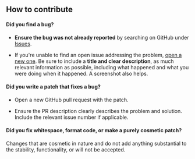 ## How to contribute

#### **Did you find a bug?**

* **Ensure the bug was not already reported** by searching on GitHub under [Issues](https://github.com/timneill/megaphoneplusplus/issues).

* If you're unable to find an open issue addressing the problem, [open a new one](https://github.com/timneill/megaphoneplusplus/issues/new). Be sure to include a **title and clear description**, as much relevant information as possible, including what happened and what you were doing when it happened. A screenshot also helps.

#### **Did you write a patch that fixes a bug?**

* Open a new GitHub pull request with the patch.

* Ensure the PR description clearly describes the problem and solution. Include the relevant issue number if applicable.

#### **Did you fix whitespace, format code, or make a purely cosmetic patch?**

Changes that are cosmetic in nature and do not add anything substantial to the stability, functionality, or will not be accepted.
